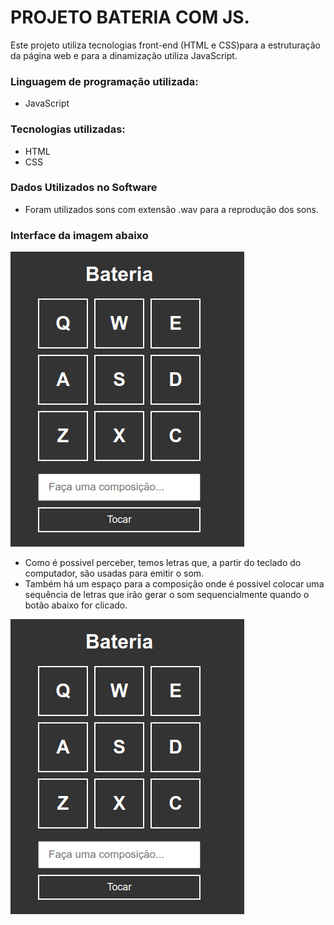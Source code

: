 # PROJETO BATERIA COM JS.  

Este projeto utiliza tecnologias front-end (HTML e CSS)para a estruturação da página web e para a dinamização utiliza JavaScript. 

### Linguagem de programação utilizada:  
* JavaScript  

### Tecnologias utilizadas:
* HTML
* CSS

### Dados Utilizados no Software

* Foram utilizados sons com extensão .wav para a reprodução dos sons.

### Interface da imagem abaixo
![interface](https://github.com/lucasjlgc/projeto_front-end_1/blob/master/samples/sample_img.png)

* Como é possivel perceber, temos letras que, a partir do teclado do computador, são usadas para emitir o som. 
* Também há um espaço para a composição onde é possivel colocar uma sequência de letras que irão gerar o som sequencialmente quando o botão abaixo for clicado. 

[![Sample](https://github.com/lucasjlgc/projeto_front-end_1/blob/master/samples/sample_img.png)](https://github.com/lucasjlgc/projeto_front-end_1/blob/master/samples/video_amostra.mp4)






